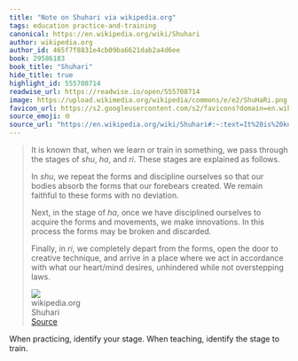 ```yaml
---
title: "Note on Shuhari via wikipedia.org"
tags: education practice-and-training
canonical: https://en.wikipedia.org/wiki/Shuhari
author: wikipedia.org
author_id: 465f7f8831e4cb09ba6621dab2a4d6ee
book: 29586183
book_title: "Shuhari"
hide_title: true
highlight_id: 555708714
readwise_url: https://readwise.io/open/555708714
image: https://upload.wikimedia.org/wikipedia/commons/e/e2/ShuHaRi.png
favicon_url: https://s2.googleusercontent.com/s2/favicons?domain=en.wikipedia.org
source_emoji: 🌐
source_url: "https://en.wikipedia.org/wiki/Shuhari#:~:text=It%20is%20known,not%20overstepping%20laws."
---
```


> It is known that, when we learn or train in something, we pass through the stages of *shu*, *ha*, and *ri*. These stages are explained as follows.
> 
> In *shu*, we repeat the forms and discipline ourselves so that our bodies absorb the forms that our forebears created. We remain faithful to these forms with no deviation.
> 
> Next, in the stage of *ha*, once we have disciplined ourselves to acquire the forms and movements, we make innovations. In this process the forms may be broken and discarded.
> 
> Finally, in *ri*, we completely depart from the forms, open the door to creative technique, and arrive in a place where we act in accordance with what our heart/mind desires, unhindered while not overstepping laws.
> <div class="quoteback-footer"><div class="quoteback-avatar"><img class="mini-favicon" src="https://s2.googleusercontent.com/s2/favicons?domain=en.wikipedia.org"></div><div class="quoteback-metadata"><div class="metadata-inner"><span style="display:none">FROM:</span><div aria-label="wikipedia.org" class="quoteback-author"> wikipedia.org</div><div aria-label="Shuhari" class="quoteback-title"> Shuhari</div></div></div><div class="quoteback-backlink"><a target="_blank" aria-label="go to the full text of this quotation" rel="noopener" href="https://en.wikipedia.org/wiki/Shuhari#:~:text=It%20is%20known,not%20overstepping%20laws." class="quoteback-arrow"> Source</a></div></div>

When practicing, identify your stage. When teaching, identify the stage to train.